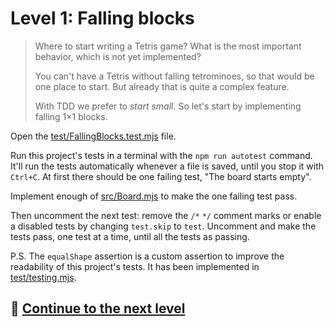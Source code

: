 # Level 1: Falling blocks

> Where to start writing a Tetris game? What is the most important behavior, which is not yet implemented?
>
> You can't have a Tetris without falling tetrominoes, so that would be one place to start. But already that is quite a
> complex feature.
>
> With TDD we prefer to _start small_. So let's start by implementing falling 1×1 blocks.

Open the [test/FallingBlocks.test.mjs](../test/FallingBlocks.test.mjs) file.

Run this project's tests in a terminal with the `npm run autotest` command. It'll run the tests automatically whenever a
file is saved, until you stop it with `Ctrl+C`. At first there should be one failing test, "The board starts empty".

Implement enough of [src/Board.mjs](../src/Board.mjs) to make the one failing test pass.

Then uncomment the next test: remove the `/*` `*/` comment marks or enable a disabled tests by changing `test.skip`
to `test`. Uncomment and make the tests pass, one test at a time, until all the tests as passing.

P.S. The `equalShape` assertion is a custom assertion to improve the readability of this project's tests. It has been
implemented in [test/testing.mjs](../test/testing.mjs).

## 🚀 [Continue to the next level](level-2.md)
